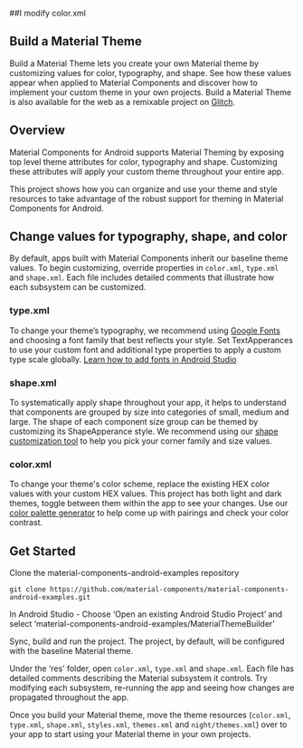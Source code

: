##I modify color.xml
## Build a Material Theme
Build a Material Theme lets you create your own Material theme by customizing values for color, typography, and shape. See how these values appear when applied to Material Components and discover how to implement your custom theme in your own projects. Build a Material Theme is also available for the web as a remixable project on [Glitch](https://glitch.com/~material-theme-builder).

## Overview
Material Components for Android supports Material Theming by exposing top level theme attributes for color, typography and shape. Customizing these attributes will apply your custom theme throughout your entire app. 

This project shows how you can organize and use your theme and style resources to take advantage of the robust support for theming in Material Components for Android.

## Change values for typography, shape, and color
By default, apps built with Material Components inherit our baseline theme values. To begin customizing, override properties in `color.xml`, `type.xml` and `shape.xml`. Each file includes detailed comments that illustrate how each subsystem can be customized.

### type.xml
To change your theme’s typography, we recommend using [Google Fonts](https://fonts.google.com/) and choosing a font family that best reflects your style. Set TextApperances to use your custom font and additional type properties to apply a custom type scale globally. [Learn how to add fonts in Android Studio](https://developer.android.com/guide/topics/ui/look-and-feel/downloadable-fonts)

### shape.xml
To systematically apply shape throughout your app, it helps to understand that components are grouped by size into categories of small, medium and large. The shape of each component size group can be themed by customizing its ShapeApperance style.  We recommend using our [shape customization tool](https://material.io/design/shape/about-shape.html#shape-customization-tool) to help you pick your corner family and size values.

### color.xml
To change your theme's color scheme, replace the existing HEX color values with your custom HEX values. This project has both light and dark themes, toggle between them within the app to see your changes. Use our [color palette generator](https://material.io/design/color/the-color-system.html#tools-for-picking-colors) to help come up with pairings and check your color contrast.

## Get Started
Clone the material-components-android-examples repository 

```
git clone https://github.com/material-components/material-components-android-examples.git
```

In Android Studio - Choose ‘Open an existing Android Studio Project’ and select ‘material-components-android-examples/MaterialThemeBuilder’

Sync, build and run the project. The project, by default, will be configured with the baseline Material theme.

Under the ‘res’ folder, open `color.xml`, `type.xml` and `shape.xml`. Each file has detailed comments describing the Material subsystem it controls. Try modifying each subsystem, re-running the app and seeing how changes are propagated throughout the app.

Once you build your Material theme, move the theme resources (`color.xml`, `type.xml`, `shape.xml`, `styles.xml`, `themes.xml` and `night/themes.xml`) over to your app to start using your Material theme in your own projects.
